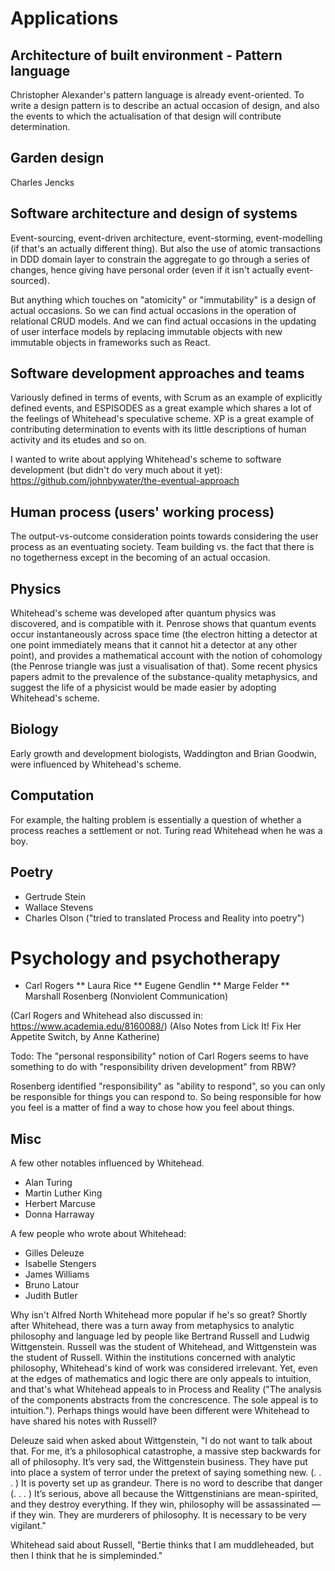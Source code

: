 # Applications

## Architecture of built environment - Pattern language

Christopher Alexander's pattern language is already event-oriented. To write a design pattern is to describe an actual occasion of design, and also the events to which the actualisation of that design will contribute determination.

## Garden design

Charles Jencks


## Software architecture and design of systems

Event-sourcing, event-driven architecture, event-storming, event-modelling (if that's an actually different thing). But also the use of atomic transactions in DDD domain layer to constrain the aggregate to go through a series of changes, hence giving have personal order (even if it isn't actually event-sourced).

But anything which touches on "atomicity" or "immutability" is a design of actual occasions. So we can find actual occasions in the operation of relational CRUD models. And we can find actual occasions in the updating of user interface models by replacing immutable objects with new immutable objects in frameworks such as React.

## Software development approaches and teams

Variously defined in terms of events, with Scrum as an example of explicitly defined events, and ESPISODES as a great example which shares a lot of the feelings of Whitehead's speculative scheme. XP is a great example of contributing determination to events with its little descriptions of human activity and its etudes and so on.

I wanted to write about applying Whitehead's scheme to software development (but didn't do very much about it yet): https://github.com/johnbywater/the-eventual-approach

## Human process (users' working process)

The output-vs-outcome consideration points towards considering the user process as an eventuating society. Team building vs. the fact that there is no togetherness except in the becoming of an actual occasion.

## Physics

Whitehead's scheme was developed after quantum physics was discovered, and is compatible with it. Penrose shows that quantum events occur instantaneously across space time (the electron hitting a detector at one point immediately means that it cannot hit a detector at any other point), and provides a mathematical account with the notion of cohomology (the Penrose triangle was just a visualisation of that). Some recent physics papers admit to the prevalence of the substance-quality metaphysics, and suggest the life of a physicist would be made easier by adopting Whitehead's scheme.

## Biology

Early growth and development biologists, Waddington and Brian Goodwin, were influenced by Whitehead's scheme.

## Computation

For example, the halting problem is essentially a question of whether a process reaches a settlement or not. Turing read Whitehead when he was a boy.

## Poetry

* Gertrude Stein
* Wallace Stevens
* Charles Olson ("tried to translated Process and Reality into poetry")

# Psychology and psychotherapy

* Carl Rogers
** Laura Rice
** Eugene Gendlin
** Marge Felder
** Marshall Rosenberg (Nonviolent Communication)

(Carl Rogers and Whitehead also discussed in: https://www.academia.edu/8160088/)
(Also Notes from Lick It! Fix Her Appetite Switch, by Anne Katherine)

Todo: The "personal responsibility" notion of Carl Rogers seems to have something to do with "responsibility driven development" from RBW?

Rosenberg identified "responsibility" as "ability to respond", so you can only be responsible for things you can
respond to. So being responsible for how you feel is a matter of find a way to chose how you feel about things.

## Misc

A few other notables influenced by Whitehead.

* Alan Turing
* Martin Luther King
* Herbert Marcuse
* Donna Harraway

A few people who wrote about Whitehead:

* Gilles Deleuze
* Isabelle Stengers
* James Williams
* Bruno Latour
* Judith Butler


Why isn't Alfred North Whitehead more popular if he's so great? Shortly after Whitehead, there was a turn away from metaphysics to analytic philosophy and language led by people like Bertrand Russell and Ludwig Wittgenstein. Russell was the student of Whitehead, and Wittgenstein was the student of Russell. Within the institutions concerned with analytic philosophy, Whitehead's kind of work was considered irrelevant. Yet, even at the edges of mathematics and logic there are only appeals to intuition, and that's what Whitehead appeals to in Process and Reality ("The analysis of the components abstracts from the concrescence. The sole appeal is to intuition."). Perhaps things would have been different were Whitehead to have shared his notes with Russell?

Deleuze said when asked about Wittgenstein, "I do not want to talk about that. For me, it’s a philosophical catastrophe, a massive step backwards for all of philosophy. It’s very sad, the Wittgenstein business. They have put into place a system of terror under the pretext of saying something new. (. . . ) It is poverty set up as grandeur. There is no word to describe that danger (. . . ) It’s serious, above all because the Wittgenstinians are mean-spirited, and they destroy everything. If they win, philosophy will be assassinated — if they win. They are murderers of philosophy. It is necessary to be very vigilant."

Whitehead said about Russell, "Bertie thinks that I am muddleheaded, but then I think that he is simpleminded."
